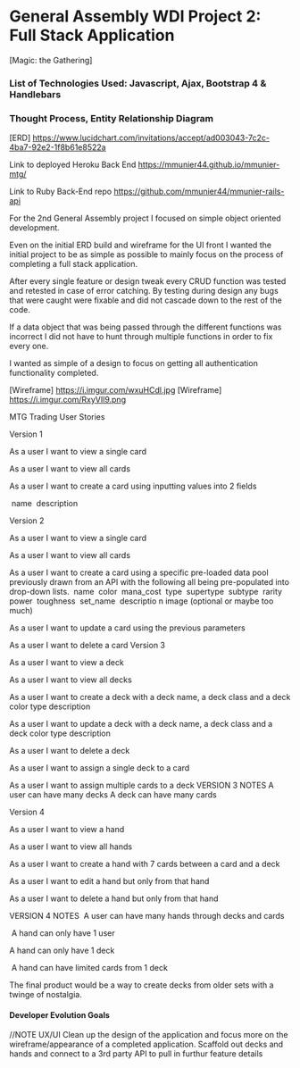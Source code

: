 # General Assembly WDI Project 2: Full Stack Application

[Magic: the Gathering]

### List of Technologies Used: Javascript, Ajax, Bootstrap 4 & Handlebars

### Thought Process, Entity Relationship Diagram

[ERD] https://www.lucidchart.com/invitations/accept/ad003043-7c2c-4ba7-92e2-1f8b61e8522a

Link to deployed Heroku Back End
https://mmunier44.github.io/mmunier-mtg/

Link to Ruby Back-End repo
https://github.com/mmunier44/mmunier-rails-api

For the 2nd General Assembly project I focused on simple object oriented development.

Even on the initial ERD build and wireframe for the UI front I wanted the initial project to be as simple as possible to mainly focus on the process of completing a full stack application.

After every single feature or design tweak every CRUD function was tested and retested in case of error catching.
By testing during design any bugs that were caught were fixable and did not cascade down to the rest of the code.

If a data object that was being passed through the different functions was incorrect I did not have to hunt through multiple functions in order to fix every one.

I wanted as simple of a design to focus on getting all authentication functionality completed.

[Wireframe] https://i.imgur.com/wxuHCdl.jpg
[Wireframe] https://i.imgur.com/RxyVIl9.png

MTG Trading User Stories

Version 1

As a user I want to view a single card

As a user I want to view all cards

As a user I want to create a card using inputting values into 2 fields

 name
 description

Version 2

As a user I want to view a single card

As a user I want to view all cards

As a user I want to create a card using a specific pre-loaded data pool previously drawn from an API with the following all being pre-populated into drop-down lists.
 name
 color
 mana_cost
 type 
supertype
 subtype
 rarity
 power
 toughness
 set_name
 descriptio
n image (optional or maybe too much)

As a user I want to update a card using the previous parameters

As a user I want to delete a card
Version 3

As a user I want to view a deck

As a user I want to view all decks

As a user I want to create a deck with a deck name, a deck class and a deck color type description

As a user I want to update a deck with a deck name, a deck class and a deck color type description

As a user I want to delete a deck

As a user I want to assign a single deck to a card

As a user I want to assign multiple cards to a deck VERSION 3 NOTES A user can have many decks A deck can have many cards 

Version 4

As a user I want to view a hand

As a user I want to view all hands

As a user I want to create a hand with 7 cards between a card and a deck

As a user I want to edit a hand but only from that hand

As a user I want to delete a hand but only from that hand

VERSION 4 NOTES
 A user can have many hands through decks and cards

 A hand can only have 1 user 

A hand can only have 1 deck

 A hand can have limited cards from 1 deck

The final product would be a way to create decks from older sets with a twinge of nostalgia.

#### Developer Evolution Goals
//NOTE
UX/UI
Clean up the design of the application and focus more on the wireframe/appearance of a completed application.
Scaffold out decks and hands and connect to a 3rd party API to pull in furthur feature details
